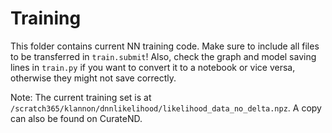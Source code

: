# Training

This folder contains current NN training code. Make sure to include all files to be transferred in `train.submit`! Also, check the graph and model saving lines in `train.py` if you want to convert it to a notebook or vice versa, otherwise they might not save correctly.

Note: The current training set is at `/scratch365/klannon/dnnlikelihood/likelihood_data_no_delta.npz`. A copy can also be found on CurateND.